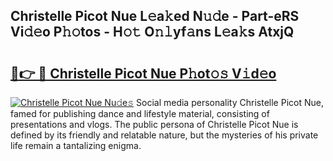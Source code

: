## Christelle Picot Nue L𝚎a𝚔ed N𝚞𝚍e - Part-eRS Vi𝚍𝚎o P𝚑𝚘tos - H𝚘𝚝 O𝚗𝚕yf𝚊ns L𝚎a𝚔s AtxjQ

# <h2><a href="http://kf76vk.oniu.top/?m=Christelle+Picot+Nue">🔗👉 🔴 Christelle Picot Nue P𝚑ot𝚘𝚜 V𝚒d𝚎o</a></h2>

[![Christelle Picot Nue Nu𝚍e𝚜](https://i.imgur.com/0qMVB7G.gif)](http://kf76vk.oniu.top/?m=Christelle+Picot+Nue)
Social media personality Christelle Picot Nue, famed for publishing dance and lifestyle material, consisting of presentations and vlogs. The public persona of Christelle Picot Nue is defined by its friendly and relatable nature, but the mysteries of his private life remain a tantalizing enigma.  
